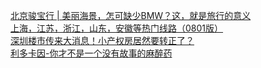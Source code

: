  
[北京骏宝行 | 美丽海景，怎可缺少BMW？这，就是旅行的意义](http://www.dianyue.me/archives/608/ix4xud2c12b5k4c5/)  
[上海，江苏，浙江，山东，安徽等热门线路（0801版）](http://www.dianyue.me/archives/497/5phuntxzdtehrqtz/)  
[深圳楼市传来大消息！小产权房居然要转正了？](http://www.dianyue.me/archives/324/4eqblkf203cg71c6/)  
[利多卡因-你才不是一个没有故事的麻醉药](http://www.dianyue.me/archives/185/fcj1ss9lkuufug9q/)